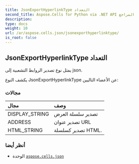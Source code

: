 ```yaml
---
title: JsonExportHyperlinkType التعداد
second_title: Aspose.Cells for Python via .NET API المراجع
description:
type: docs
weight: 10
url: /ar/aspose.cells.json/jsonexporthyperlinktype/
is_root: false
---
```

##  JsonExportHyperlinkType التعداد
يمثل نوع تصدير الروابط التشعبية إلى json.



يكشف النوع JsonExportHyperlinkType عن الأعضاء التاليين:

###  مجالات
| مجال| وصف|
| :- | :- |
| DISPLAY_STRING | تصدير سلسلة العرض|
| ADDRESS | تصدير عنوان URL|
| HTML_STRING | تصدير كسلسلة HTML.|



###  أنظر أيضا
* الوحدة [`aspose.cells.json`](..)
